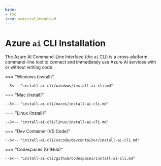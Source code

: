 ```yaml
---
hide:
- toc
icon: material/download
---
```


# Azure `ai` CLI Installation

The Azure AI Command-Line Interface (the `ai` CLI) is a cross-platform command-line tool to connect and immediately use Azure AI services with or without writing code.

=== "Windows (install)"

    --8<-- "install-ai-cli/windows/install-ai-cli.md"

=== "Mac (install)"

    --8<-- "install-ai-cli/macos/install-ai-cli.md"

=== "Linux (install)"

    --8<-- "install-ai-cli/linux/install-ai-cli.md"

=== "Dev Container (VS Code)"

    --8<-- "install-ai-cli/vscode/devcontainer/install-ai-cli.md"
    
=== "Codespaces (GitHub)"

    --8<-- "install-ai-cli/github/codespaces/install-ai-cli.md"